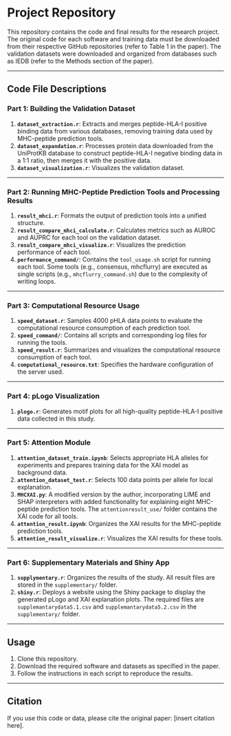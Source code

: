 # Project Repository

This repository contains the code and final results for the research project. The original code for each software and training data must be downloaded from their respective GitHub repositories (refer to Table 1 in the paper). The validation datasets were downloaded and organized from databases such as IEDB (refer to the Methods section of the paper).

---

## Code File Descriptions

### Part 1: Building the Validation Dataset
1. **`dataset_extraction.r`**: Extracts and merges peptide-HLA-I positive binding data from various databases, removing training data used by MHC-peptide prediction tools.
2. **`dataset_expandation.r`**: Processes protein data downloaded from the UniProtKB database to construct peptide-HLA-I negative binding data in a 1:1 ratio, then merges it with the positive data.
3. **`dataset_visualization.r`**: Visualizes the validation dataset.

---

### Part 2: Running MHC-Peptide Prediction Tools and Processing Results
1. **`result_mhci.r`**: Formats the output of prediction tools into a unified structure.
2. **`result_compare_mhci_calculate.r`**: Calculates metrics such as AUROC and AUPRC for each tool on the validation dataset.
3. **`result_compare_mhci_visualize.r`**: Visualizes the prediction performance of each tool.
4. **`performance_command/`**: Contains the `tool_usage.sh` script for running each tool. Some tools (e.g., consensus, mhcflurry) are executed as single scripts (e.g., `mhcflurry_command.sh`) due to the complexity of writing loops.

---

### Part 3: Computational Resource Usage
1. **`speed_dataset.r`**: Samples 4000 pHLA data points to evaluate the computational resource consumption of each prediction tool.
2. **`speed_command/`**: Contains all scripts and corresponding log files for running the tools.
3. **`speed_result.r`**: Summarizes and visualizes the computational resource consumption of each tool.
4. **`computational_resource.txt`**: Specifies the hardware configuration of the server used.

---

### Part 4: pLogo Visualization
1. **`plogo.r`**: Generates motif plots for all high-quality peptide-HLA-I positive data collected in this study.

---

### Part 5: Attention Module
1. **`attention_dataset_train.ipynb`**: Selects appropriate HLA alleles for experiments and prepares training data for the XAI model as background data.
2. **`attention_dataset_test.r`**: Selects 100 data points per allele for local explanation.
3. **`MHCXAI.py`**: A modified version by the author, incorporating LIME and SHAP interpreters with added functionality for explaining eight MHC-peptide prediction tools. The `attentionresult_use/` folder contains the XAI code for all tools.
4. **`attention_result.ipynb`**: Organizes the XAI results for the MHC-peptide prediction tools.
5. **`attention_result_visualize.r`**: Visualizes the XAI results for these tools.

---

### Part 6: Supplementary Materials and Shiny App
1. **`supplymentary.r`**: Organizes the results of the study. All result files are stored in the `supplementary/` folder.
2. **`shiny.r`**: Deploys a website using the Shiny package to display the generated pLogo and XAI explanation plots. The required files are `supplemantarydata5.1.csv` and `supplemantarydata5.2.csv` in the `supplementary/` folder.

---

## Usage
1. Clone this repository.
2. Download the required software and datasets as specified in the paper.
3. Follow the instructions in each script to reproduce the results.

---

## Citation
If you use this code or data, please cite the original paper: [insert citation here].